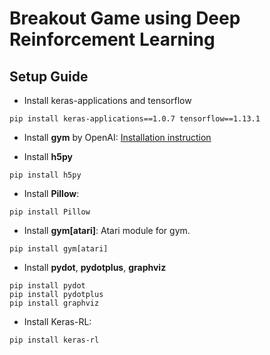 # Breakout Game using Deep Reinforcement Learning

## Setup Guide

- Install keras-applications and tensorflow
```
pip install keras-applications==1.0.7 tensorflow==1.13.1
```

- Install **gym** by OpenAI: [Installation instruction](https://github.com/openai/gym#installation)

- Install **h5py**
```
pip install h5py
```

- Install **Pillow**: 
```
pip install Pillow
```

- Install **gym[atari]**: Atari module for gym. 
```
pip install gym[atari]
```

- Install **pydot**, **pydotplus**, **graphviz**
```
pip install pydot
pip install pydotplus
pip install graphviz
```

- Install Keras-RL:

```
pip install keras-rl
``` 

